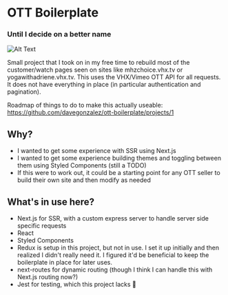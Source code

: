 # OTT Boilerplate

### Until I decide on a better name

![Alt Text](https://media.giphy.com/media/t7u9bWYaqfXsoz4nLk/giphy.gif)

Small project that I took on in my free time to rebuild most of the customer/watch pages seen on sites like mhzchoice.vhx.tv or yogawithadriene.vhx.tv. This uses the VHX/Vimeo OTT API for all requests. It does not have everything in place (in particular authentication and pagination).

Roadmap of things to do to make this actually useable: https://github.com/davegonzalez/ott-boilerplate/projects/1

## Why?

- I wanted to get some experience with SSR using Next.js
- I wanted to get some experience building themes and toggling between them using Styled Components (still a TODO)
- If this were to work out, it could be a starting point for any OTT seller to build their own site and then modify as needed

## What's in use here?

- Next.js for SSR, with a custom express server to handle server side specific requests
- React
- Styled Components
- Redux is setup in this project, but not in use. I set it up initially and then realized I didn't really need it. I figured it'd be beneficial to keep the boilerplate in place for later uses.
- next-routes for dynamic routing (though I think I can handle this with Next.js routing now?)
- Jest for testing, which this project lacks 🙁
